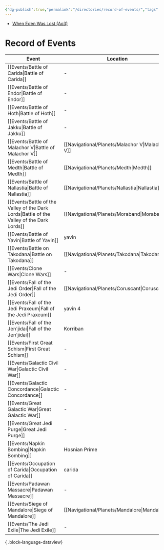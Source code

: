 ```yaml
---
{"dg-publish":true,"permalink":"/directories/record-of-events/","tags":["meta"]}
---
```


- [When Eden Was Lost (Ao3)](https://archiveofourown.org/works/19334440/chapters/45992584)
# Record of Events

| Event                                                                                        | Location                                           | Year                                       | Type       |
| -------------------------------------------------------------------------------------------- | -------------------------------------------------- | ------------------------------------------ | ---------- |
| [[Events/Battle of Carida\|Battle of Carida]]                                             | \-                                                 | \-                                         | Battle     |
| [[Events/Battle of Endor\|Battle of Endor]]                                               | \-                                                 | \-                                         | Battle     |
| [[Events/Battle of Hoth\|Battle of Hoth]]                                                 | \-                                                 | \-                                         | Battle     |
| [[Events/Battle of Jakku\|Battle of Jakku]]                                               | \-                                                 | \-                                         | Battle     |
| [[Events/Battle of Malachor V\|Battle of Malachor V]]                                     | [[Navigational/Planets/Malachor V\|Malachor V]] | 3960 BBY                                   | Battle     |
| [[Events/Battle of Medth\|Battle of Medth]]                                               | [[Navigational/Planets/Medth\|Medth]]           | [[Directories/Timeline#31 ABY\|31 ABY]] | Battle     |
| [[Events/Battle of Nallastia\|Battle of Nallastia]]                                       | [[Navigational/Planets/Nallastia\|Nallastia]]   | \-                                         | Battle     |
| [[Events/Battle of the Valley of the Dark Lords\|Battle of the Valley of the Dark Lords]] | [[Navigational/Planets/Moraband\|Moraband]]     | \-                                         | Battle     |
| [[Events/Battle of Yavin\|Battle of Yavin]]                                               | yavin                                              | \-                                         | Battle     |
| [[Events/Battle on Takodana\|Battle on Takodana]]                                         | [[Navigational/Planets/Takodana\|Takodana]]     | [[Directories/Timeline#31 ABY\|31 ABY]] | \-         |
| [[Events/Clone Wars\|Clone Wars]]                                                         | \-                                                 | \-                                         | War        |
| [[Events/Fall of the Jedi Order\|Fall of the Jedi Order]]                                 | [[Navigational/Planets/Coruscant\|Coruscant]]   | [[Directories/Timeline#2 BBY\|2 BBY]]   | \-         |
| [[Events/Fall of the Jedi Praxeum\|Fall of the Jedi Praxeum]]                             | yavin 4                                            | \-                                         | Battle     |
| [[Events/Fall of the Jen'jidai\|Fall of the Jen'jidai]]                                   | Korriban                                           | \-                                         | Battle     |
| [[Events/First Great Schism\|First Great Schism]]                                         | \-                                                 | \-                                         | \-         |
| [[Events/Galactic Civil War\|Galactic Civil War]]                                         | \-                                                 | \-                                         | Era        |
| [[Events/Galactic Concordance\|Galactic Concordance]]                                     | \-                                                 | \-                                         | Event      |
| [[Events/Great Galactic War\|Great Galactic War]]                                         | \-                                                 | \-                                         | War        |
| [[Events/Great Jedi Purge\|Great Jedi Purge]]                                             | \-                                                 | \-                                         | \-         |
| [[Events/Napkin Bombing\|Napkin Bombing]]                                                 | Hosnian Prime                                      | \-                                         | Event      |
| [[Events/Occupation of Carida\|Occupation of Carida]]                                     | carida                                             | \-                                         | Occupation |
| [[Events/Padawan Massacre\|Padawan Massacre]]                                             | \-                                                 | \-                                         | Event      |
| [[Events/Siege of Mandalore\|Siege of Mandalore]]                                         | [[Navigational/Planets/Mandalore\|Mandalore]]   | [[Directories/Timeline#19 BBY\|19 BBY]] | Occupation |
| [[Events/The Jedi Exile\|The Jedi Exile]]                                                 | \-                                                 | \-                                         | Event      |

{ .block-language-dataview}